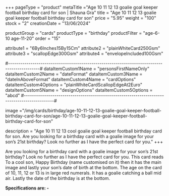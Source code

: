 +++
pageType = "product"
metaTitle ="Age 10 11 12 13 goalie goal keeper football birthday card for son | Shauna Gra"
title = "Age 10 11 12 13 goalie goal keeper football birthday card for son"
price = "5.95"
weight = "100"
stock = "2"
creationDate = "13/06/2024"

productGroup = "cards"
productType = "birthday"
productFilter = "age-6-10 age-11-20"
order = "15"

attribute1 = "6By6Inches15By15Cm" 
attribute2 = "plainWhiteCard250Gsm" 
attribute3 = "scallopEdge300Gsm" 
attribute4 = "envelopeIncluded100Gsm"

#---------------------------------------------------------------------------------------------#
dataItemCustom1Name = "personsFirstNameOnly"
dataItemCustom2Name = "dateFormat"
dataItemCustom3Name = "dateInAboveFormat"
dataItemCustom4Name = "cardOptions"
dataItemCustom4Options = "plainWhiteCardScallopEdgeAt2Euro"
dataItemCustom5Name = "designOptions"
dataItemCustom5Options = "abcd"
#---------------------------------------------------------------------------------------------#

image ="/img/cards/birthday/age-10-11-12-13-goalie-goal-keeper-football-birthday-card-for-son/age-10-11-12-13-goalie-goal-keeper-football-birthday-card-for-son"

description = "Age 10 11 12 13 cool goalie goal keeper football birthday card for son. Are you looking for a birthday card with a goalie image for your son’s 21st birthday?  Look no further as I have the perfect card for you."
+++

Are you looking for a birthday card with a goalie image for your son’s 21st birthday? Look no further as I have the perfect card for you. This card reads To a cool son, Happy Birthday (name customised on it) then it has the main image and lastly your son’s date of birth at the bottom. The age on the card of 10, 11, 12 or 13 is in large red numerals. It has a goalie catching a ball mid air. Lastly the date of the birthday is at the bottom.

**Specifications are: -**
